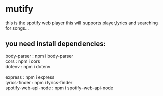# mutify
this is the spotify web player this will supports player,lyrics and searching for songs...
## you need install dependencies:
body-parser : npm i body-parser <br>
cors : npm i cors <br>
dotenv : npm i dotenv    <br>     
express : npm i express <br> 
lyrics-finder : npm i lyrics-finder <br>
spotify-web-api-node : npm i spotify-web-api-node <br>
